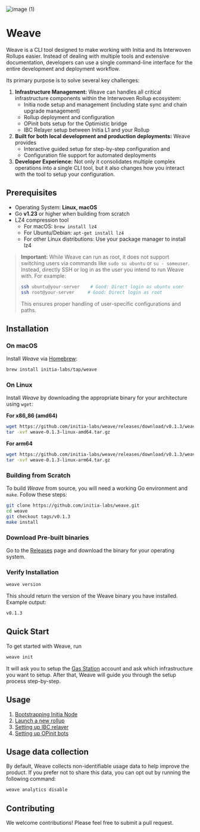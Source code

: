 ![image (1)](https://github.com/user-attachments/assets/74ca0671-a4b7-48bc-aded-cca1816a418d)

# Weave

Weave is a CLI tool designed to make working with Initia and its Interwoven Rollups easier. Instead of dealing with multiple tools and extensive documentation,
developers can use a single command-line interface for the entire development and deployment workflow.

Its primary purpose is to solve several key challenges:

1. **Infrastructure Management:** Weave can handles all critical infrastructure components within the Interwoven Rollup ecosystem:
   - Initia node setup and management (including state sync and chain upgrade management)
   - Rollup deployment and configuration
   - OPinit bots setup for the Optimistic bridge
   - IBC Relayer setup between Initia L1 and your Rollup
2. **Built for both local development and production deployments:** Weave provides
   - Interactive guided setup for step-by-step configuration and
   - Configuration file support for automated deployments
3. **Developer Experience:** Not only it consolidates multiple complex operations into a single CLI tool, but it also changes how you interact with the tool to setup your configuration.

## Prerequisites

- Operating System: **Linux, macOS**
- Go **v1.23** or higher when building from scratch
- LZ4 compression tool
  - For macOS: `brew install lz4`
  - For Ubuntu/Debian: `apt-get install lz4`
  - For other Linux distributions: Use your package manager to install lz4

> **Important:** While Weave can run as root, it does not support switching users via commands like `sudo su ubuntu` or `su - someuser`. Instead, directly SSH or log in as the user you intend to run Weave with. For example:
>
> ```bash
> ssh ubuntu@your-server    # Good: Direct login as ubuntu user
> ssh root@your-server     # Good: Direct login as root
> ```
>
> This ensures proper handling of user-specific configurations and paths.

## Installation

### On macOS

Install _Weave_ via [Homebrew](https://brew.sh/):

```bash
brew install initia-labs/tap/weave
```

### On Linux

Install _Weave_ by downloading the appropriate binary for your architecture using `wget`:

**For x86_86 (amd64)**

```bash
wget https://github.com/initia-labs/weave/releases/download/v0.1.3/weave-0.1.3-linux-amd64.tar.gz
tar -xvf weave-0.1.3-linux-amd64.tar.gz
```

**For arm64**

```bash
wget https://github.com/initia-labs/weave/releases/download/v0.1.3/weave-0.1.3-linux-arm64.tar.gz
tar -xvf weave-0.1.3-linux-arm64.tar.gz
```

### Building from Scratch

To build _Weave_ from source, you will need a working Go environment and `make`. Follow these steps:

```bash
git clone https://github.com/initia-labs/weave.git
cd weave
git checkout tags/v0.1.3
make install
```

### Download Pre-built binaries

Go to the [Releases](https://github.com/initia-labs/weave/releases) page and download the binary for your operating system.

### Verify Installation

```bash
weave version
```

This should return the version of the Weave binary you have installed. Example output:

```bash
v0.1.3
```

## Quick Start

To get started with Weave, run

```bash
weave init
```

It will ask you to setup the [Gas Station](/docs/gas_station.md) account and ask which infrastructure you want to setup.
After that, Weave will guide you through the setup process step-by-step.

## Usage

1. [Bootstrapping Initia Node](/docs/initia_node.md)
2. [Launch a new rollup](/docs/rollup_launch.md)
3. [Setting up IBC relayer](/docs/relayer.md)
4. [Setting up OPinit bots](/docs/opinit_bots.md)

## Usage data collection

By default, Weave collects non-identifiable usage data to help improve the product. If you prefer not to share this data, you can opt out by running the following command:

```bash
weave analytics disable
```

## Contributing

We welcome contributions! Please feel free to submit a pull request.
